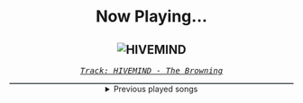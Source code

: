 <div align="center"> 
<h1>Now Playing...</h1>

![HIVEMIND](https://i.scdn.co/image/ab67616d00001e02be120e2135a1bd5b7a7ea84a)
--
_<samp><a href="https://open.spotify.com/track/2wX2N66kttwcBtNQtqCNSu">Track: HIVEMIND - The Browning</a></samp>_

<div style="border: 1px #4B5054 solid"></div>
<details>
  <summary>
    Previous played songs
  </summary>
  <table>
    <thead>
      <tr>
        <th>
          Artist
        </th>
        <th>
          Song
        </th>
        <th>
          Link
        </th>
      </tr>
    </thead>
    <tbody>
      <tr><td>The Browning</td><td>HIVEMIND</td><td><a href="https://open.spotify.com/track/2wX2N66kttwcBtNQtqCNSu">https://open.spotify.com/track/2wX2N66kttwcBtNQtqCNSu</a></td></tr><tr><td>Cypecore</td><td>Patient Zero</td><td><a href="https://open.spotify.com/track/1zZfGV5Hmm43MW6dsTxD5U">https://open.spotify.com/track/1zZfGV5Hmm43MW6dsTxD5U</a></td></tr><tr><td>BABYMETAL</td><td>RATATATA</td><td><a href="https://open.spotify.com/track/14WYmNQWvR2TTWoRp8t9Ml">https://open.spotify.com/track/14WYmNQWvR2TTWoRp8t9Ml</a></td></tr><tr><td>Labyrinthus Stellarum</td><td>Transcendence</td><td><a href="https://open.spotify.com/track/56m3H4IrnOC3TYdVoELSqA">https://open.spotify.com/track/56m3H4IrnOC3TYdVoELSqA</a></td></tr><tr><td>THE DEFECT</td><td>DREAMWALKER</td><td><a href="https://open.spotify.com/track/1Eqt8uEvWarOHL1Hh8mq7X">https://open.spotify.com/track/1Eqt8uEvWarOHL1Hh8mq7X</a></td></tr><tr><td>Stained With Silver</td><td>Thorns</td><td><a href="https://open.spotify.com/track/2ovEjstYAsHoKpe7JRCn7y">https://open.spotify.com/track/2ovEjstYAsHoKpe7JRCn7y</a></td></tr><tr><td>izzy reign</td><td>The Sunken Place</td><td><a href="https://open.spotify.com/track/2YRDPGvyEjyqXlAyqFAdkC">https://open.spotify.com/track/2YRDPGvyEjyqXlAyqFAdkC</a></td></tr><tr><td>THE DEFECT</td><td>ETERNAL (what do you see?)</td><td><a href="https://open.spotify.com/track/1LRQ200xSy7VcnmXqPzJbK">https://open.spotify.com/track/1LRQ200xSy7VcnmXqPzJbK</a></td></tr><tr><td>The Browning</td><td>MISERY.exe</td><td><a href="https://open.spotify.com/track/0grqNPSOI07YkhRGouZOSj">https://open.spotify.com/track/0grqNPSOI07YkhRGouZOSj</a></td></tr><tr><td>THE DEFECT</td><td>LOST IN THE SHADOWS</td><td><a href="https://open.spotify.com/track/68DYTDoohZpZy4eihqzOnW">https://open.spotify.com/track/68DYTDoohZpZy4eihqzOnW</a></td></tr><tr><td>The Browning</td><td>FED UP</td><td><a href="https://open.spotify.com/track/7MQUmZy6ChiDhOOZGeR6Yc">https://open.spotify.com/track/7MQUmZy6ChiDhOOZGeR6Yc</a></td></tr><tr><td>The Browning</td><td>FED UP</td><td><a href="https://open.spotify.com/track/7MQUmZy6ChiDhOOZGeR6Yc">https://open.spotify.com/track/7MQUmZy6ChiDhOOZGeR6Yc</a></td></tr><tr><td>The Great Old Ones</td><td>Under the Sign of Koth</td><td><a href="https://open.spotify.com/track/62PW14dRxZBpqiTdGv94Lu">https://open.spotify.com/track/62PW14dRxZBpqiTdGv94Lu</a></td></tr><tr><td>Bury Tomorrow</td><td>Heretic (feat. Loz Taylor)</td><td><a href="https://open.spotify.com/track/1lHqZm5MsAc7wZ7W95KcOe">https://open.spotify.com/track/1lHqZm5MsAc7wZ7W95KcOe</a></td></tr><tr><td>Bury Tomorrow</td><td>Cannibal</td><td><a href="https://open.spotify.com/track/0GhZWnjJpFHnujDHFug3Fl">https://open.spotify.com/track/0GhZWnjJpFHnujDHFug3Fl</a></td></tr><tr><td>Bury Tomorrow</td><td>Our Gift</td><td><a href="https://open.spotify.com/track/0h4nv94WIewH3utygS3lvs">https://open.spotify.com/track/0h4nv94WIewH3utygS3lvs</a></td></tr><tr><td>Bury Tomorrow</td><td>LIFE (Paradise Denied)</td><td><a href="https://open.spotify.com/track/3ndwxuh6TAX6eWYy9jWwhP">https://open.spotify.com/track/3ndwxuh6TAX6eWYy9jWwhP</a></td></tr><tr><td>Bury Tomorrow</td><td>The Torch</td><td><a href="https://open.spotify.com/track/1DL0Gy06kaca1NyvSlk5N8">https://open.spotify.com/track/1DL0Gy06kaca1NyvSlk5N8</a></td></tr><tr><td>Bury Tomorrow</td><td>Lionheart</td><td><a href="https://open.spotify.com/track/4Tuif5PfTpZMWxH3ojSywJ">https://open.spotify.com/track/4Tuif5PfTpZMWxH3ojSywJ</a></td></tr><tr><td>Bury Tomorrow</td><td>Cemetery</td><td><a href="https://open.spotify.com/track/4HkIolmDnYfLCyh4hXnnul">https://open.spotify.com/track/4HkIolmDnYfLCyh4hXnnul</a></td></tr>
    </tbody>
  </table>
</details>

</div>
